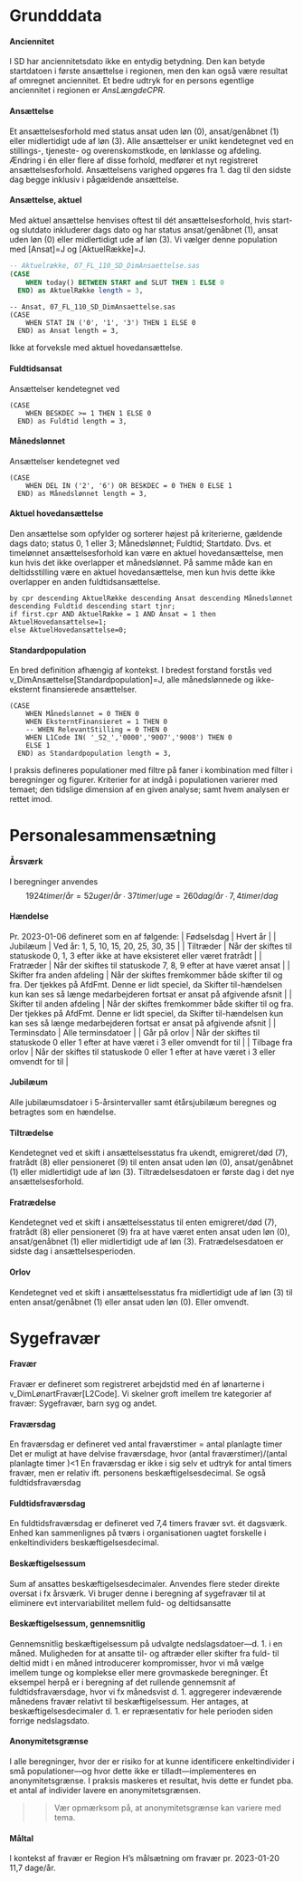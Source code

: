 # Grundddata

#### Anciennitet
I SD har anciennitetsdato ikke en entydig betydning. Den kan betyde startdatoen i første ansættelse i regionen, men den kan også være resultat af omregnet anciennitet. Et bedre udtryk for en persons egentlige anciennitet i regionen er _AnsLængdeCPR_.

#### Ansættelse
Et ansættelsesforhold med status ansat uden løn (0), ansat/genåbnet (1) eller midlertidigt ude af løn (3). Alle ansættelser er unikt kendetegnet ved en stillings-, tjeneste- og overenskomstkode, en lønklasse og afdeling. Ændring i én eller flere af disse forhold, medfører et nyt registreret ansættelsesforhold. Ansættelsens varighed opgøres fra 1. dag til den sidste dag begge inklusiv i pågældende ansættelse. 

#### Ansættelse, aktuel
Med aktuel ansættelse henvises oftest til dét ansættelsesforhold, hvis start- og slutdato inkluderer dags dato og har status ansat/genåbnet (1), ansat uden løn (0) eller midlertidigt ude af løn (3).
Vi vælger denne population med [Ansat]=J og [AktuelRække]=J. 
```sql
-- Aktuelrække, 07_FL_110_SD_DimAnsaettelse.sas
(CASE
    WHEN today() BETWEEN START and SLUT THEN 1 ELSE 0 
  END) as AktuelRække length = 3,
```

```
-- Ansat, 07_FL_110_SD_DimAnsaettelse.sas
(CASE  
    WHEN STAT IN ('0', '1', '3') THEN 1 ELSE 0 
  END) as Ansat length = 3,
```
Ikke at forveksle med aktuel hovedansættelse.

#### Fuldtidsansat
Ansættelser kendetegnet ved
```
(CASE 
    WHEN BESKDEC >= 1 THEN 1 ELSE 0
  END) as Fuldtid length = 3,
```

#### Månedslønnet
Ansættelser kendetegnet ved 
```
(CASE 
    WHEN DEL IN ('2', '6') OR BESKDEC = 0 THEN 0 ELSE 1
  END) as Månedslønnet length = 3,
```

#### Aktuel hovedansættelse
Den ansættelse som opfylder og sorterer højest på kriterierne, gældende dags dato; status 0, 1 eller 3; Månedslønnet; Fuldtid; Startdato. Dvs. et timelønnet ansættelsesforhold kan være en aktuel hovedansættelse, men kun hvis det ikke overlapper et månedslønnet. På samme måde kan en deltidsstilling være en aktuel hovedansættelse, men kun hvis dette ikke overlapper en anden fuldtidsansættelse.
```
by cpr descending AktuelRække descending Ansat descending Månedslønnet descending Fuldtid descending start tjnr;
if first.cpr AND AktuelRække = 1 AND Ansat = 1 then AktuelHovedansættelse=1;
else AktuelHovedansættelse=0;
```

#### Standardpopulation
En bred definition afhængig af kontekst. 
I bredest forstand forstås ved v_DimAnsættelse[Standardpopulation]=J, alle månedslønnede og ikke-eksternt finansierede ansættelser.
```
(CASE  
    WHEN Månedslønnet = 0 THEN 0 
    WHEN EksterntFinansieret = 1 THEN 0 
    -- WHEN RelevantStilling = 0 THEN 0
    WHEN L1Code IN( '_S2_','0000','9007','9008') THEN 0
    ELSE 1 
  END) as Standardpopulation length = 3,
```
I praksis defineres populationer med filtre på faner i kombination med filter i beregninger og figurer. Kriterier for at indgå i populationen varierer med temaet; den tidslige dimension af en given analyse; samt hvem analysen er rettet imod.




# Personalesammensætning

#### Årsværk
I beregninger anvendes
$$ 
1924 timer/år=52 uger/år∙37 timer/uge=260 dag/år∙7,4 timer/dag
$$

#### Hændelse
Pr. 2023-01-06 defineret som  en af følgende:
| Fødselsdag	| Hvert år |
| Jubilæum	    | Ved år: 1, 5, 10, 15, 20, 25, 30, 35 |
| Tiltræder	    | Når der skiftes til statuskode 0, 1, 3 efter ikke at have eksisteret eller været fratrådt |
| Fratræder	    | Når der skiftes til statuskode 7, 8, 9 efter at have været ansat |
| Skifter fra anden afdeling    | Når der skiftes fremkommer både skifter til og fra. Der tjekkes på AfdFmt. Denne er lidt speciel, da Skifter til-hændelsen kun kan ses så længe medarbejderen fortsat er ansat på afgivende afsnit |
| Skifter til anden afdeling    | Når der skiftes fremkommer både skifter til og fra. Der tjekkes på AfdFmt. Denne er lidt speciel, da Skifter til-hændelsen kun kan ses så længe medarbejderen fortsat er ansat på afgivende afsnit |
| Terminsdato   | Alle terminsdatoer |
| Går på orlov  | Når der skiftes til statuskode 0 eller 1 efter at have været i 3 eller omvendt for til |
| Tilbage fra orlov   |	Når der skiftes til statuskode 0 eller 1 efter at have været i 3 eller omvendt for til |

#### Jubilæum
Alle jubilæumsdatoer i 5-årsintervaller samt étårsjubilæum beregnes og betragtes som en hændelse.

#### Tiltrædelse
Kendetegnet ved et skift i ansættelsesstatus fra ukendt, emigreret/død (7), fratrådt (8) eller pensioneret (9) til enten ansat uden løn (0), ansat/genåbnet (1) eller midlertidigt ude af løn (3). Tiltrædelsesdatoen er første dag i det nye ansættelsesforhold.

#### Fratrædelse
Kendetegnet ved et skift i ansættelsesstatus til enten emigreret/død (7), fratrådt (8) eller pensioneret (9) fra at have været enten ansat uden løn (0), ansat/genåbnet (1) eller midlertidigt ude af løn (3). Fratrædelsesdatoen er sidste dag i ansættelsesperioden.

#### Orlov
Kendetegnet ved et skift i ansættelsesstatus fra midlertidigt ude af løn (3) til enten ansat/genåbnet (1) eller ansat uden løn (0). Eller omvendt.
 
 
 
 
# Sygefravær

#### Fravær
Fravær er defineret som registreret arbejdstid med én af lønarterne i v_DimLønartFravær[L2Code]. Vi skelner groft imellem tre kategorier af fravær: Sygefravær, barn syg og andet.

#### Fraværsdag
En fraværsdag er defineret ved
antal fraværstimer = antal planlagte timer
Det er muligt at have delvise fraværsdage, hvor
(antal fraværstimer)/(antal planlagte timer )<1
En fraværsdag er ikke i sig selv et udtryk for antal timers fravær, men er relativ ift. personens beskæftigelsesdecimal.
Se også fuldtidsfraværsdag

#### Fuldtidsfraværsdag
En fuldtidsfraværsdag er defineret ved 7,4 timers fravær svt. ét dagsværk. Enhed kan sammenlignes på tværs i organisationen uagtet forskelle i enkeltindividers beskæftigelsesdecimal.

#### Beskæftigelsessum
Sum af ansattes beskæftigelsesdecimaler. Anvendes flere steder direkte oversat i fx årsværk. Vi bruger denne i beregning af sygefravær til at eliminere evt intervariabilitet mellem fuld- og deltidsansatte

#### Beskæftigelsessum, gennemsnitlig
Gennemsnitlig beskæftigelsessum på udvalgte nedslagsdatoer—d. 1. i en måned. 
Muligheden for at ansatte til- og aftræder eller skifter fra fuld- til deltid midt i en måned introducerer kompromisser, hvor vi må vælge imellem tunge og komplekse eller mere grovmaskede beregninger. Ét eksempel herpå er i beregning af det rullende gennemsnit af fuldtidsfraværsdage, hvor vi fx månedsvist d. 1. aggregerer indeværende månedens fravær relativt til beskæftigelsessum. Her antages, at beskæftigelsesdecimaler d. 1. er repræsentativ for hele perioden siden forrige nedslagsdato. 

#### Anonymitetsgrænse
I alle beregninger, hvor der er risiko for at kunne identificere enkeltindivider i små populationer—og hvor dette ikke er tilladt—implementeres en anonymitetsgrænse. I praksis maskeres et resultat, hvis dette er fundet pba. et antal af individer lavere en anonymitetsgrænsen. 

>> Vær opmærksom på, at anonymitetsgrænse kan variere med tema.


#### Måltal
I kontekst af fravær er Region H’s målsætning om fravær pr. 2023-01-20 11,7 dage/år.

